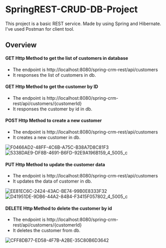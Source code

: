 # SpringREST-CRUD-DB-Project
This project is a basic REST service. Made by using Spring and Hibernate.<br>
I've used Postman for client tool.

## Overview

#### GET Http Method to get the list of customers in database

- The endpoint is http://localhost:8080/spring-crm-rest/api/customers <br>
- It responses the list of customers in db. <br>

#### GET Http Method to get the customer by ID

- The endpoint is http://localhost:8080/spring-crm-rest/api/customers/{customerId} <br>
- It responses the customer by id in db. <br>

#### POST Http Method to create a new customer

- The endpoint is http://localhost:8080/spring-crm-rest/api/customers <br>
- It creates a new customer in db. <br>

![F0466AD2-48FF-4C6B-A75C-B38A7D8C81F3](https://user-images.githubusercontent.com/97192201/227739781-5cbee6cf-bfbd-48d8-9ebb-6ac3fc345c2f.jpeg)
![5338DAE9-DF8B-4691-B6FD-92E9A196B159_4_5005_c](https://user-images.githubusercontent.com/97192201/227739790-0918290a-7fca-4648-9e25-3ba80760d42f.jpeg)

#### PUT Http Method to update the customer data
- The endpoint is http://localhost:8080/spring-crm-rest/api/customers <br>
- It updates the data of customer in db. <br>

![EE81EC6C-2424-43AC-BE74-99B0E8333F32](https://user-images.githubusercontent.com/97192201/227740033-a4c10fe4-94bf-4a22-a2a4-54f0df7e7461.jpeg)
![D41951DE-9DB6-44A2-84B4-F3415F057802_4_5005_c](https://user-images.githubusercontent.com/97192201/227740043-20eed3ca-e5ca-4da5-b428-fce059a29046.jpeg)

#### DELETE Http Method to delete the customer by id
- The endpoint is http://localhost:8080/spring-crm-rest/api/customers/{customerId} <br>
- It deletes the customer from db.

![CFF8DB77-ED58-4F7B-A2BE-35C80B6D3642](https://user-images.githubusercontent.com/97192201/227740104-2f2bca34-e51e-4254-b2a8-6099c94eeaa1.jpeg)
